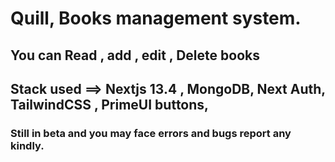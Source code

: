 # Quill, Books management system.
## You can Read , add , edit ,  Delete books 
## Stack used ==> Nextjs 13.4 , MongoDB, Next Auth, TailwindCSS , PrimeUI buttons, 
### Still in beta and you may face errors and bugs report any kindly.
